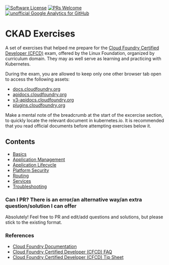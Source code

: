 [![Software License](https://img.shields.io/badge/license-MIT-brightgreen.svg?style=flat-square)](LICENSE)
[![PRs Welcome](https://img.shields.io/badge/PRs-welcome-brightgreen.svg?style=flat-square)](http://makeapullrequest.com)
[![unofficial Google Analytics for GitHub](https://ga4gh.datainsights.cloud/api?repo=CFCD-exercises)](https://github.com/SaschaDittmann/gaforgithub)

# CKAD Exercises

A set of exercises that helped me prepare for the [Cloud Foundry Certified Developer (CFCD)](https://training.linuxfoundation.org/certification/cloud-foundry-certified-developer-cfcd/) exam, offered by the Linux Foundation, organized by curriculum domain. They may as well serve as learning and practicing with Kubernetes.

During the exam, you are allowed to keep only one other browser tab open to access the following assets: 
- [docs.cloudfoundry.org](https://docs.cloudfoundry.org/)
- [apidocs.cloudfoundry.org](https://apidocs.cloudfoundry.org/)
- [v3-apidocs.cloudfoundry.org](http://v3-apidocs.cloudfoundry.org/)
- [plugins.cloudfoundry.org](https://plugins.cloudfoundry.org/)

Make a mental note of the breadcrumb at the start of the excercise section, to quickly locate the relevant document in kubernetes.io. It is recommended that you read official documents before attempting exercises below it.

## Contents

- [Basics](basics.md)
- [Application Management](application_management.md)
- [Application Lifecycle](application_lifecycle.md)
- [Platform Security](platform_security.md)
- [Routing](routing.md)
- [Services](services.md)
- [Troubleshooting](troubleshooting.md)

### Can I PR? There is an error/an alternative way/an extra question/solution I can offer

Absolutely! Feel free to PR and edit/add questions and solutions, but please stick to the existing format.

### References
- [Cloud Foundry Documentation](https://docs.cloudfoundry.org/)
- [Cloud Foundry Certified Developer (CFCD) FAQ](https://training.linuxfoundation.org/go/CFCD/FAQ)
- [Cloud Foundry Certified Developer (CFCD) Tip Sheet](https://training.linuxfoundation.org/go/CFCD/Tips)

